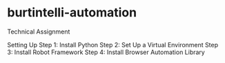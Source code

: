 # burtintelli-automation
Technical Assignment


Setting Up
Step 1: Install Python
Step 2: Set Up a Virtual Environment
Step 3: Install Robot Framework
Step 4: Install Browser Automation Library